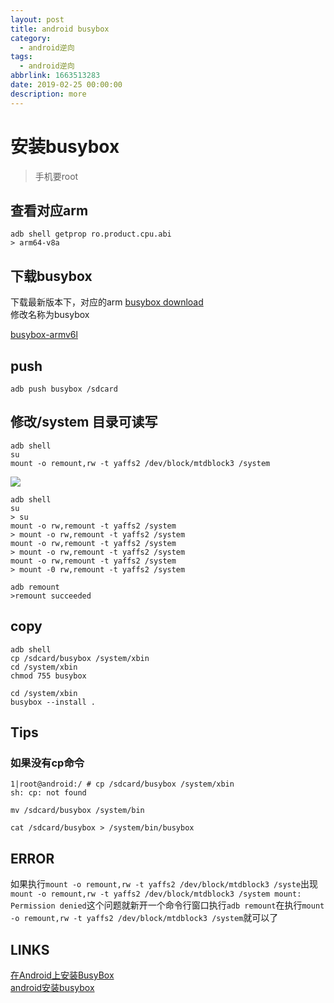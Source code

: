 ```yaml
---
layout: post
title: android busybox
category: 
  - android逆向
tags: 
  - android逆向
abbrlink: 1663513283
date: 2019-02-25 00:00:00
description: more
---
```


# 安装busybox
> 手机要root

## 查看对应arm

```
adb shell getprop ro.product.cpu.abi
> arm64-v8a
```

## 下载busybox

下载最新版本下，对应的arm
[busybox download](http://www.busybox.net/downloads/binaries)  
修改名称为busybox

[busybox-armv6l](https://busybox.net/downloads/binaries/1.26.2-defconfig-multiarch/busybox-armv6l)

## push

	adb push busybox /sdcard

## 修改/system 目录可读写

```
adb shell
su
mount -o remount,rw -t yaffs2 /dev/block/mtdblock3 /system
```

![](https://coding.net/u/tea9/p/image/git/raw/master/blog_img/28/01.png)

```
adb shell 
su
> su
mount -o rw,remount -t yaffs2 /system
> mount -o rw,remount -t yaffs2 /system
mount -o rw,remount -t yaffs2 /system
> mount -o rw,remount -t yaffs2 /system
mount -o rw,remount -t yaffs2 /system
> mount -0 rw,remount -t yaffs2 /system

adb remount
>remount succeeded
```

## copy

```
adb shell
cp /sdcard/busybox /system/xbin
cd /system/xbin
chmod 755 busybox

cd /system/xbin
busybox --install .
```

## Tips

### 如果没有cp命令
```
1|root@android:/ # cp /sdcard/busybox /system/xbin
sh: cp: not found

mv /sdcard/busybox /system/bin  

cat /sdcard/busybox > /system/bin/busybox 
```

## ERROR

如果执行`mount -o remount,rw -t yaffs2 /dev/block/mtdblock3 /syste`出现```mount -o remount,rw -t yaffs2 /dev/block/mtdblock3 /system
mount: Permission denied```这个问题就新开一个命令行窗口执行```adb remount```在执行```mount -o remount,rw -t yaffs2 /dev/block/mtdblock3 /system```就可以了

## LINKS

[在Android上安装BusyBox](https://blog.csdn.net/hp910315/article/details/79510223)  
[android安装busybox](https://www.cnblogs.com/shamoguzhou/p/6233407.html)  
